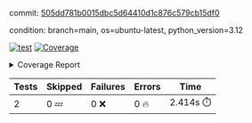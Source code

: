 commit: [505dd781b0015dbc5d64410d1c876c579cb15df0](https://github.com/rcmdnk/boto3-session/tree/505dd781b0015dbc5d64410d1c876c579cb15df0)

condition: branch=main, os=ubuntu-latest, python_version=3.12

[![test](https://github.com/rcmdnk/boto3-session/actions/workflows/test.yml/badge.svg)](https://github.com/rcmdnk/boto3-session/actions/runs/16284156695)
<a href="https://github.com/rcmdnk/boto3-session/blob/505dd781b0015dbc5d64410d1c876c579cb15df0/README.md"><img alt="Coverage" src="https://img.shields.io/badge/Coverage-47%25-orange.svg" /></a><details><summary>Coverage Report </summary><table><tr><th>File</th><th>Stmts</th><th>Miss</th><th>Cover</th><th>Missing</th></tr><tbody><tr><td colspan="5"><b>src/boto3_session</b></td></tr><tr><td>&nbsp; &nbsp;<a href="https://github.com/rcmdnk/boto3-session/blob/505dd781b0015dbc5d64410d1c876c579cb15df0/src/boto3_session/session.py">session.py</a></td><td>59</td><td>34</td><td>42%</td><td><a href="https://github.com/rcmdnk/boto3-session/blob/505dd781b0015dbc5d64410d1c876c579cb15df0/src/boto3_session/session.py#L15-L18">15&ndash;18</a>, <a href="https://github.com/rcmdnk/boto3-session/blob/505dd781b0015dbc5d64410d1c876c579cb15df0/src/boto3_session/session.py#L60">60</a>, <a href="https://github.com/rcmdnk/boto3-session/blob/505dd781b0015dbc5d64410d1c876c579cb15df0/src/boto3_session/session.py#L68-L70">68&ndash;70</a>, <a href="https://github.com/rcmdnk/boto3-session/blob/505dd781b0015dbc5d64410d1c876c579cb15df0/src/boto3_session/session.py#L73-L97">73&ndash;97</a>, <a href="https://github.com/rcmdnk/boto3-session/blob/505dd781b0015dbc5d64410d1c876c579cb15df0/src/boto3_session/session.py#L100-L122">100&ndash;122</a>, <a href="https://github.com/rcmdnk/boto3-session/blob/505dd781b0015dbc5d64410d1c876c579cb15df0/src/boto3_session/session.py#L125-L129">125&ndash;129</a>, <a href="https://github.com/rcmdnk/boto3-session/blob/505dd781b0015dbc5d64410d1c876c579cb15df0/src/boto3_session/session.py#L132-L133">132&ndash;133</a>, <a href="https://github.com/rcmdnk/boto3-session/blob/505dd781b0015dbc5d64410d1c876c579cb15df0/src/boto3_session/session.py#L136-L137">136&ndash;137</a></td></tr><tr><td><b>TOTAL</b></td><td><b>64</b></td><td><b>34</b></td><td><b>47%</b></td><td>&nbsp;</td></tr></tbody></table></details>

| Tests | Skipped | Failures | Errors | Time |
| ----- | ------- | -------- | -------- | ------------------ |
| 2 | 0 :zzz: | 0 :x: | 0 :fire: | 2.414s :stopwatch: |

